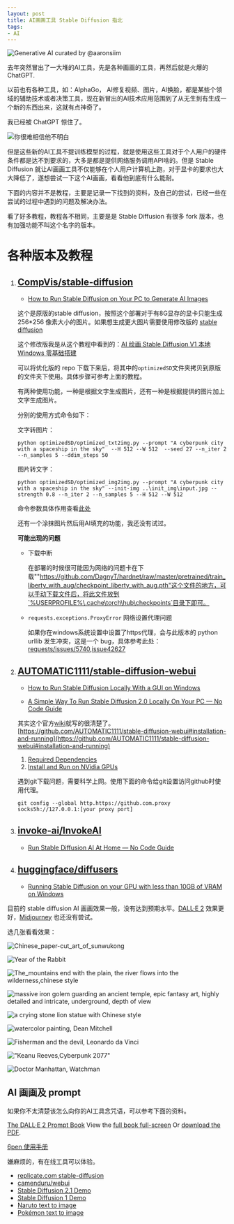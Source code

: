 ```yaml
---
layout: post
title: AI画画工具 Stable Diffusion 指北
tags:
- AI
---
```


![Generative AI curated by @aaronsiim](https://f.skip2.top/i/92aa1c5b224e1495a1dfabce03d4512b7fdb93619464a502d9361b5f8043d294.jpg "Generative AI curated by @aaronsiim")

去年突然冒出了一大堆的AI工具，先是各种画画的工具，再然后就是火爆的ChatGPT.

以前也有各种工具，如：AlphaGo， AI修复视频、图片，AI换脸，都是某些个领域的辅助技术或者决策工具，现在新冒出的AI技术应用范围到了从无生到有生成一个新的东西出来，这就有点神奇了。

我已经被 ChatGPT 惊住了。

![你很难相信他不明白](https://f.skip2.top/i/2f587b362525b4ee564058c08ca22457457388ef3bc2078ea50c4cfd941ec288.jpg "你很难相信他不明白")


但是这些新的AI工具不提训练模型的过程，就是使用这些工具对于个人用户的硬件条件都是达不到要求的，大多是都是提供网络服务调用API啥的。但是 Stable Diffusion 就让AI画画工具不仅能够在个人用户计算机上跑，对于显卡的要求也大大降低了，遂想尝试一下这个AI画画，看看他到底有什么能耐。

下面的内容并不是教程，主要是记录一下找到的资料，及自己的尝试，已经一些在尝试的过程中遇到的问题及解决办法。


看了好多教程，教程各不相同，主要是是 Stable Diffusion 有很多 fork 版本，也有加强功能不叫这个名字的版本。

# 各种版本及教程

1. ## [CompVis/stable-diffusion](https://github.com/CompVis/stable-diffusion)

    - [How to Run Stable Diffusion on Your PC to Generate AI Images](https://www.howtogeek.com/830179/how-to-run-stable-diffusion-on-your-pc-to-generate-ai-images/)

    这个是原版的stable diffusion，按照这个部署对于有8G显存的显卡只能生成 256*256 像素大小的图片。如果想生成更大图片需要使用修改版的 [stable diffusion](https://github.com/basujindal/stable-diffusion)

    这个修改版我是从这个教程中看到的：[AI 绘画 Stable Diffusion V1 本地 Windows 零基础搭建](https://rpaxt.com/ai/stable_diffusion_v1.html)

    可以将优化版的 repo 下载下来后，将其中的`optimizedSD`文件夹拷贝到原版的文件夹下使用。具体步骤可参考上面的教程。

    有两种使用功能，一种是根据文字生成图片，还有一种是根据提供的图片加上文字生成图片。

    分别的使用方式命令如下：

    文字转图片：

    `python optimizedSD/optimized_txt2img.py --prompt "A cyberpunk city with a spaceship in the sky"  --H 512 --W 512  --seed 27 --n_iter 2 --n_samples 5 --ddim_steps 50`

    图片转文字：

    `python optimizedSD/optimized_img2img.py --prompt "A cyberpunk city with a spaceship in the sky" --init-img ..\init_img\input.jpg --strength 0.8 --n_iter 2 --n_samples 5 --H 512 --W 512`

    命令参数具体作用查看[此处](https://github.com/basujindal/stable-diffusion#arguments)

    还有一个涂抹图片然后用AI填充的功能，我还没有试过。

    __可能出现的问题__

    - 下载中断

        在部署的时候很可能因为网络的问题卡在下载""https://github.com/DagnyT/hardnet/raw/master/pretrained/train_liberty_with_aug/checkpoint_liberty_with_aug.pth"这个文件的地方，可以手动下载文件后，将此文件放到`%USERPROFILE%\.cache\torch\hub\checkpoints`目录下即可。

    - `requests.exceptions.ProxyError` 网络设置代理问题 

        如果你在windows系统设置中设置了https代理，会与此版本的 python urllib 发生冲突，这是一个 bug，具体参考此处：[requests/issues/5740](https://github.com/psf/requests/issues/5740),[issue42627](https://bugs.python.org/issue42627)



2. ## [AUTOMATIC1111/stable-diffusion-webui](https://github.com/AUTOMATIC1111/stable-diffusion-webui)

    - [How to Run Stable Diffusion Locally With a GUI on Windows](https://www.howtogeek.com/832491/how-to-run-stable-diffusion-locally-with-a-gui-on-windows/)

    - [A Simple Way To Run Stable Diffusion 2.0 Locally On Your PC — No Code Guide](https://medium.com/geekculture/a-simple-way-to-run-stable-diffusion-2-0-locally-on-your-pc-no-code-guide-3beb911e444c)

    其实这个官方[wiki](https://github.com/AUTOMATIC1111/stable-diffusion-webui/wiki)就写的很清楚了。[https://github.com/AUTOMATIC1111/stable-diffusion-webui#installation-and-running](https://github.com/AUTOMATIC1111/stable-diffusion-webui#installation-and-running)

    1. [Required Dependencies](https://github.com/AUTOMATIC1111/stable-diffusion-webui/wiki/Dependencies)
    2. [Install and Run on NVidia GPUs](https://github.com/AUTOMATIC1111/stable-diffusion-webui/wiki/Install-and-Run-on-NVidia-GPUs)

    遇到git下载问题，需要科学上网。使用下面的命令给git设置访问github时使用代理。

    `git config --global http.https://github.com.proxy socks5h://127.0.0.1:[your proxy port]`

3. ## [invoke-ai/InvokeAI](https://github.com/invoke-ai/InvokeAI)

    - [Run Stable Diffusion AI At Home — No Code Guide](https://medium.com/geekculture/run-stable-diffusion-in-your-local-computer-heres-a-step-by-step-guide-af128397d424)

4. ## [huggingface/diffusers](https://github.com/huggingface/diffusers)

    - [Running Stable Diffusion on your GPU with less than 10GB of VRAM on Windows](https://constant.meiring.nz/playing/2022/08/04/playing-with-stable-diffusion.html)



目前的 stable diffusion AI 画画效果一般，没有达到预期水平。[DALL·E 2](https://openai.com/dall-e-2/) 效果更好，[Midjourney](https://midjourney.com) 也还没有尝试。

选几张看看效果：

![Chinese_paper-cut_art_of_sunwukong](https://f.skip2.top/i/6609173239833139215e970a74ce7902d5fc0a4dd9ed7c381b4e867f72c5965b.png "Chinese paper-cut art of sunwukong")

![Year of the Rabbit](https://f.skip2.top/i/7d31772df912ba3fb257a4868f5d22c24915d8bc2216f447957c9264dea7957c.png "Year of the Rabbit")

![The_mountains end with the plain, the river flows into the wilderness,chinese style](https://f.skip2.top/i/456e80f83c2ec90b7c10c30f255a963c70766e55bd29aa3ca9618322fa6d67e2.png "The_mountains end with the plain, the river flows into the wilderness,chinese style")

![massive iron golem guarding an ancient temple, epic fantasy art, highly detailed and intricate, underground, depth of view](https://f.skip2.top/i/44961ba3a2b9aeface514c2018c42e16289f5f8239f5ddab4cf7fbbe22cd16af.png "massive iron golem guarding an ancient temple, epic fantasy art, highly detailed and intricate, underground, depth of view")

![a crying stone lion statue with Chinese style](https://f.skip2.top/i/18bc24e351c826452105644695b4f756abce90ec0655d6dbdd9162203d1b3b4c.png "a crying stone lion statue with Chinese style")

![watercolor painting, Dean Mitchell](https://f.skip2.top/i/dc4ea0386235c047b1141cf9cc33fe38a85d7951c53440e78b0182a5473fb1dd.png "watercolor painting, Dean Mitchell")

![Fisherman and the devil, Leonardo da Vinci](https://f.skip2.top/i/008c6174641057f67be4b53ffabb2b2d5a3222fd86449f30459d5b7222ebd0e1.png "Fisherman and the devil, Leonardo da Vinci")

!["Keanu Reeves,Cyberpunk 2077"](https://f.skip2.top/i/7206f13827e72cc22b0605680cd03fe80f188847db1a5410a5420ef07e43ef31.png "Keanu Reeves,Cyberpunk 2077")

![Doctor Manhattan, Watchman](https://f.skip2.top/i/45d1e554349ecb2e79062c57c32194d748442e431d46ca02e88ef04dc485bb3b.png "Doctor Manhattan, Watchman")

## AI 画画及 prompt

如果你不太清楚该怎么向你的AI工具念咒语，可以参考下面的资料。

[The DALL·E 2 Prompt Book](http://dallery.gallery/the-dalle-2-prompt-book/)
View the [full book full-screen](https://pitch.com/v/DALL-E-prompt-book-v1-tmd33y) Or [download the PDF](https://dallery.gallery/wp-content/uploads/2022/07/The-DALL%C2%B7E-2-prompt-book-v1.02.pdf).

[6pen 使用手册](https://maoxianqiu.feishu.cn/wiki/wikcnbFlktQ0OrsGustVLlg8rIg)

嫌麻烦的，有在线工具可以体验。

- [replicate.com stable-diffusion](https://replicate.com/stability-ai/stable-diffusion)
- [camenduru/webui](https://huggingface.co/spaces/camenduru/webui)
- [Stable Diffusion 2.1 Demo](https://huggingface.co/spaces/stabilityai/stable-diffusion)
- [Stable Diffusion 1 Demo](https://huggingface.co/spaces/stabilityai/stable-diffusion-1)
- [Naruto text to image](https://huggingface.co/spaces/lambdalabs/text-to-naruto)
- [Pokémon text to image](https://huggingface.co/spaces/lambdalabs/text-to-pokemon)